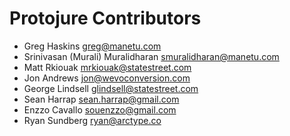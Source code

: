 # Protojure Contributors

- Greg Haskins <greg@manetu.com>
- Srinivasan (Murali) Muralidharan <smuralidharan@manetu.com>
- Matt Rkiouak <mrkiouak@statestreet.com>
- Jon Andrews <jon@wevoconversion.com>
- George Lindsell <glindsell@statestreet.com>
- Sean Harrap <sean.harrap@gmail.com>
- Enzzo Cavallo <souenzzo@gmail.com>
- Ryan Sundberg <ryan@arctype.co>
